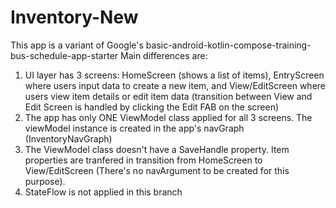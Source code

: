 # Inventory-New
This app is a variant of Google's basic-android-kotlin-compose-training-bus-schedule-app-starter
Main differences are:
1. UI layer has 3 screens: HomeScreen (shows a list of items), EntryScreen where users input data to create a new item, and View/EditScreen where users view item details or edit item data (transition between View and Edit Screen is handled by clicking the Edit FAB on the screen)
2. The app has only ONE ViewModel class applied for all 3 screens. The viewModel instance is created in the app's navGraph (InventoryNavGraph)
3. The ViewModel class doesn't have a SaveHandle property. Item properties are tranfered in transition from HomeScreen to View/EditScreen (There's no navArgument to be created for this purpose).
4. StateFlow is not applied in this branch
